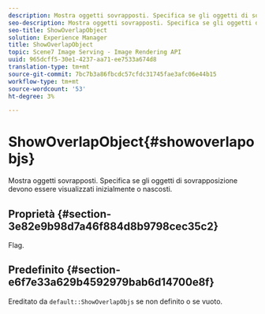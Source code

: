 ```yaml
---
description: Mostra oggetti sovrapposti. Specifica se gli oggetti di sovrapposizione devono essere visualizzati inizialmente o nascosti.
seo-description: Mostra oggetti sovrapposti. Specifica se gli oggetti di sovrapposizione devono essere visualizzati inizialmente o nascosti.
seo-title: ShowOverlapObject
solution: Experience Manager
title: ShowOverlapObject
topic: Scene7 Image Serving - Image Rendering API
uuid: 965dcff5-30e1-4237-aa71-ee7533a674d8
translation-type: tm+mt
source-git-commit: 7bc7b3a86fbcdc57cfdc31745fae3afc06e44b15
workflow-type: tm+mt
source-wordcount: '53'
ht-degree: 3%

---
```



# ShowOverlapObject{#showoverlapobjs}

Mostra oggetti sovrapposti. Specifica se gli oggetti di sovrapposizione devono essere visualizzati inizialmente o nascosti.

## Proprietà {#section-3e82e9b98d7a46f884d8b9798cec35c2}

Flag.

## Predefinito {#section-e6f7e33a629b4592979bab6d14700e8f}

Ereditato da `default::ShowOverlapObjs` se non definito o se vuoto.
